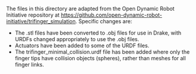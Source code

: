 The files in this directory are adapted from the Open Dynamic Robot Initiative
repository at https://github.com/open-dynamic-robot-initiative/trifinger_simulation. 
Specific changes are:
* The .stl files have been converted to .obj files for use in Drake, with URDFs changed appropriately to use the .obj files.
* Actuators have been added to some of the URDF files.
* The trifinger_minimal_collision.urdf file has been added where only the finger tips have collision objects (spheres), rather than meshes for all finger links.
